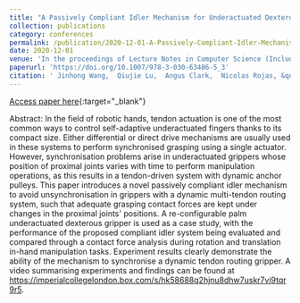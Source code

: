 ```yaml
---
title: "A Passively Compliant Idler Mechanism for Underactuated Dexterous Grippers with Dynamic Tendon Routing"
collection: publications
category: conferences
permalink: /publication/2020-12-01-A-Passively-Compliant-Idler-Mechanism-for-Underactuated-Dexterous-Grippers-with-Dynamic-Tendon-Routing
date: 2020-12-01
venue: 'In the proceedings of Lecture Notes in Computer Science (Including Subseries Lecture Notes in Artificial Intelligence and Lecture Notes in Bioinformatics)'
paperurl: 'https://doi.org/10.1007/978-3-030-63486-5_3'
citation: ' Jinhong Wang,  Qiujie Lu,  Angus Clark,  Nicolas Rojas, &quot;A Passively Compliant Idler Mechanism for Underactuated Dexterous Grippers with Dynamic Tendon Routing.&quot; In the proceedings of Lecture Notes in Computer Science (Including Subseries Lecture Notes in Artificial Intelligence and Lecture Notes in Bioinformatics), 2020.'
---
```

[Access paper here](https://doi.org/10.1007/978-3-030-63486-5_3){:target="_blank"}

Abstract:
In the field of robotic hands, tendon actuation is one of the most common ways to control self-adaptive underactuated fingers thanks to its compact size. Either differential or direct drive mechanisms are usually used in these systems to perform synchronised grasping using a single actuator. However, synchronisation problems arise in underactuated grippers whose position of proximal joints varies with time to perform manipulation operations, as this results in a tendon-driven system with dynamic anchor pulleys. This paper introduces a novel passively compliant idler mechanism to avoid unsynchronisation in grippers with a dynamic multi-tendon routing system, such that adequate grasping contact forces are kept under changes in the proximal joints' positions. A re-configurable palm underactuated dexterous gripper is used as a case study, with the performance of the proposed compliant idler system being evaluated and compared through a contact force analysis during rotation and translation in-hand manipulation tasks. Experiment results clearly demonstrate the ability of the mechanism to synchronise a dynamic tendon routing gripper. A video summarising experiments and findings can be found at https://imperialcollegelondon.box.com/s/hk58688q2hjnu8dhw7uskr7vi9tqr9r5.